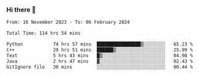 ### Hi there 👋

<!--
**floyiac/floyiac** is a ✨ _special_ ✨ repository because its `README.md` (this file) appears on your GitHub profile.

Here are some ideas to get you started:

- 🔭 I’m currently working on ...
- 🌱 I’m currently learning ...
- 👯 I’m looking to collaborate on ...
- 🤔 I’m looking for help with ...
- 💬 Ask me about ...
- 📫 How to reach me: ...
- 😄 Pronouns: ...
- ⚡ Fun fact: ...
-->

<!--START_SECTION:waka-->

```txt
From: 16 November 2023 - To: 06 February 2024

Total Time: 114 hrs 54 mins

Python           74 hrs 57 mins  ████████████████▒░░░░░░░░   65.23 %
C++              29 hrs 51 mins  ██████▒░░░░░░░░░░░░░░░░░░   25.99 %
Text             5 hrs 43 mins   █▒░░░░░░░░░░░░░░░░░░░░░░░   04.98 %
Java             2 hrs 47 mins   ▓░░░░░░░░░░░░░░░░░░░░░░░░   02.43 %
GitIgnore file   30 mins         ░░░░░░░░░░░░░░░░░░░░░░░░░   00.44 %
```

<!--END_SECTION:waka-->
